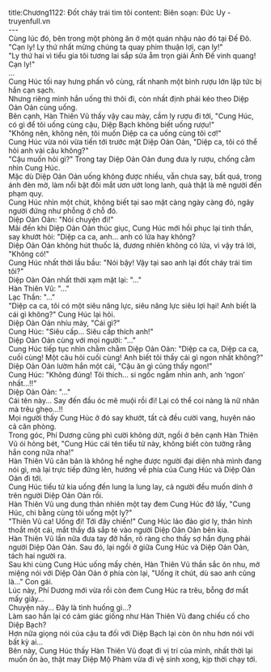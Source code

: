 title:Chương1122: Đốt cháy trái tim tôi
content:
Biên soạn: Đức Uy - truyenfull.vn<br>---<br>Cùng lúc đó, bên trong một phòng ăn ở một quán nhậu nào đó tại Đế Đô.<br>"Cạn ly! Ly thứ nhất mừng chúng ta quay phim thuận lợi, cạn ly!"<br>"Ly thứ hai vì tiểu gia tôi tương lai sắp sửa ẵm trọn giải Ảnh Đế vinh quang! Cạn ly!"<br>...<br>Cung Húc tối nay hưng phấn vô cùng, rất nhanh một bình rượu lớn lập tức bị hắn cạn sạch.<br>Nhưng riêng mình hắn uống thì thôi đi, còn nhất định phải kéo theo Diệp Oản Oản cùng uống.<br>Bên cạnh, Hàn Thiên Vũ thấy vậy cau mày, cầm ly rượu đi tới, "Cung Húc, có gì để tôi uống cùng cậu, Diệp Bạch không biết uống rượu!"<br>"Không nên, không nên, tôi muốn Diệp ca ca uống cùng tôi cơ!"<br>Cung Húc vừa nói vừa tiến tới trước mặt Diệp Oản Oản, "Diệp ca, tôi có thể hỏi anh vài câu không?"<br>"Cậu muốn hỏi gì?" Trong tay Diệp Oản Oản đung đưa ly rượu, chống cằm nhìn Cung Húc.<br>Mặc dù Diệp Oản Oản uống không được nhiều, vẫn chưa say, bất quá, trong ánh đèn mờ, làm nổi bật đôi mắt ươn ướt long lanh, quả thật là mê người đến phạm quy.<br>Cung Húc nhìn một chút, không biết tại sao mặt càng ngày càng đỏ, ngây người đứng như phỗng ở chỗ đó.<br>Diệp Oản Oản: "Nói chuyện đi!"<br>Mãi đến khi Diệp Oản Oản thúc giục, Cung Húc mới hồi phục lại tinh thần, say khướt hỏi: "Diệp ca ca, anh... anh có lửa hay không?<br>Diệp Oản Oản không hút thuốc lá, đương nhiên không có lửa, vì vậy trả lời, "Không có!"<br>Cung Húc nhất thời lầu bầu: "Nói bậy! Vậy tại sao anh lại đốt cháy trái tim tôi?"<br>Diệp Oản Oản nhất thời xạm mặt lại: "..."<br>Hàn Thiên Vũ: "..."<br>Lạc Thần: "..."<br>"Diệp ca ca, tôi có một siêu năng lực, siêu năng lực siêu lợi hại! Anh biết là cái gì không?" Cung Húc lại hỏi.<br>Diệp Oản Oản nhíu mày, "Cái gì?"<br>Cung Húc: "Siêu cấp... Siêu cấp thích anh!"<br>Diệp Oản Oản cùng với mọi người: "..."<br>Cung Húc tiếp tục nhìn chằm chằm Diệp Oản Oản: "Diệp ca ca, Diệp ca ca, cuối cùng! Một câu hỏi cuối cùng! Anh biết tôi thấy cái gì ngon nhất không?"<br>Diệp Oản Oản lườm hắn một cái, "Cậu ăn gì cũng thấy ngon!"<br>Cung Húc: "Không đúng! Tôi thích... si ngốc ngắm nhìn anh, anh ‘ngon’ nhất...!!"<br>Diệp Oản Oản: "..."<br>Cái tên này... Say đến đầu óc mê muội rồi đi! Lại có thể coi nàng là nữ nhân mà trêu ghẹo...!!<br>Mọi người thấy Cung Húc ở đó say khướt, tất cả đều cười vang, huyên náo cả căn phòng.<br>Trong góc, Phí Dương cũng phì cười không dứt, ngồi ở bên cạnh Hàn Thiên Vũ ói hỏng bét, "Cung Húc cái tên tiểu tử này, không biết còn tưởng rằng hắn cong nữa nha!"<br>Hàn Thiên Vũ căn bản là không hề nghe được người đại diện nhà mình đang nói gì, mà lại trực tiếp đứng lên, hướng về phía của Cung Húc và Diệp Oản Oản đi tới.<br>Cung Húc tiểu tử kia uống đến lung la lung lay, cả người đều muốn dính ở trên người Diệp Oản Oản rồi.<br>Hàn Thiên Vũ ung dung thản nhiên một tay đem Cung Húc đỡ lấy, "Cung Húc, chi bằng cùng tôi uống một ly?"<br>"Thiên Vũ ca! Uống đi! Tới đây chiến!" Cung Húc lảo đảo giơ ly, thân hình thoắt một cái, mắt thấy đã sắp té vào người Diệp Oản Oản bên kia.<br>Hàn Thiên Vũ lần nữa đưa tay đỡ hắn, rõ ràng cho thấy sợ hắn đụng phải người Diệp Oản Oản. Sau đó, lại ngồi ở giữa Cung Húc và Diệp Oản Oản, tách hai người ra.<br>Sau khi cùng Cung Húc uống mấy chén, Hàn Thiên Vũ thần sắc ôn nhu, mở miệng nói với Diệp Oản Oản ở phía còn lại, "Uống ít chút, dù sao anh cũng là..." Con gái.<br>Lúc này, Phí Dương mới vừa rồi còn đem Cung Húc ra trêu, bỗng đơ mất mấy giây…<br>Chuyện này... Đây là tình huống gì...?<br>Làm sao hắn lại có cảm giác giống như Hàn Thiên Vũ đang chiếu cố cho Diệp Bạch?<br>Hơn nữa giọng nói của cậu ta đối với Diệp Bạch lại còn ôn nhu hơn nói với bất kỳ ai…<br>Bên này, Cung Húc thấy Hàn Thiên Vũ đoạt đi vị trí của mình, nhất thời lại muốn ồn ào, thật may Diệp Mộ Phàm vừa đi vệ sinh xong, kịp thời chạy tới.
